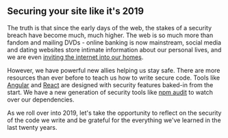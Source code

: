 ## Securing your site like it's 2019
The truth is that since the early days of the web, the stakes of a security breach have become much, much higher. The web is so much more than fandom and mailing DVDs - online banking is now mainstream, social media and dating websites store intimate information about our personal lives, and we are even [inviting the internet into our homes](https://en.wikipedia.org/wiki/Internet_of_things).

However, we have powerful new allies helping us stay safe. There are more resources than ever before to teach us how to write secure code. Tools like [Angular](https://angular.io/) and [React](https://reactjs.org/) are designed with security features baked-in from the start. We have a new generation of security tools like [npm audit](https://blog.npmjs.org/post/173719309445/npm-audit-identify-and-fix-insecure) to watch over our dependencies.

As we roll over into 2019, let's take the opportunity to reflect on the security of the code we write and be grateful for the everything we've learned in the last twenty years.

